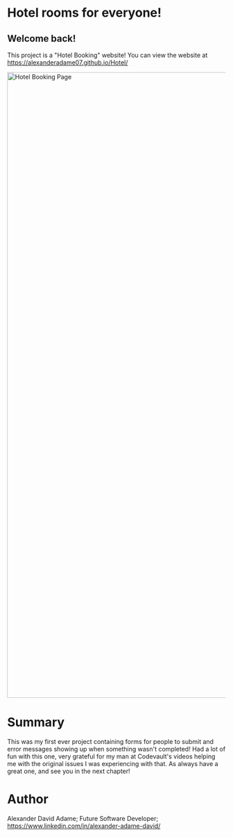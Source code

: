 # Hotel rooms for everyone!

## Welcome back!
This project is a "Hotel Booking" website! You can view the website at https://alexanderadame07.github.io/Hotel/

<img width="1440" alt="Hotel Booking Page" src="https://user-images.githubusercontent.com/110954253/184506832-541d90e1-2dd7-4ba5-84e4-1675df3d9a5c.png">


# Summary
This was my first ever project containing forms for people to submit and error messages showing up when something wasn't completed! 
Had a lot of fun with this one, very grateful for my man at Codevault's videos helping me with the original issues I was experiencing with that.
As always have a great one, and see you in the next chapter!

# Author
Alexander David Adame; Future Software Developer; https://www.linkedin.com/in/alexander-adame-david/
